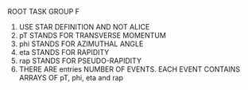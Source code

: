 ROOT TASK GROUP F

1. USE STAR DEFINITION AND NOT ALICE
2. pT STANDS FOR TRANSVERSE MOMENTUM
3. phi STANDS FOR AZIMUTHAL ANGLE
4. eta STANDS FOR RAPIDITY
5. rap STANDS FOR PSEUDO-RAPIDITY
6. THERE ARE entries NUMBER OF EVENTS. EACH EVENT CONTAINS ARRAYS OF pT, phi, eta and rap
